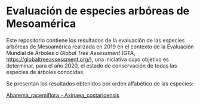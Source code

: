 # Evaluación de especies arbóreas de Mesoamérica

Este repositorio contiene los resultados de la evaluación de las especies arbóreas de Mesoamérica realizada en 2019 en el contexto de la Evaluación Mundial de Árboles o _Global Tree Assessment_ (GTA, https://globaltreeassessment.org/), una iniciativa cuyo objetivo es determinar, para el año 2020, el estado de conservación de todas las especies de árboles conocidas.

Se presentan los resultados obtenidos por orden alfabético de las especies:

[Abarema_racemiflora - Axinaea_costaricensis]()
